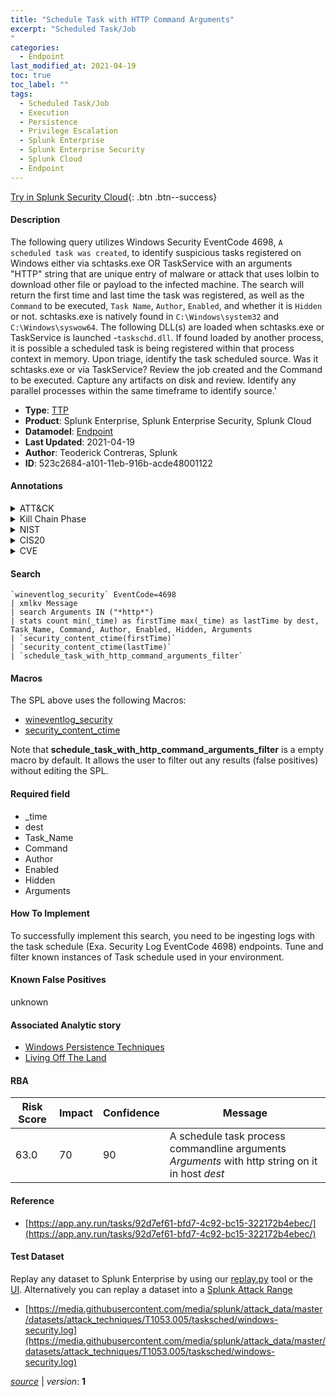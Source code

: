 ```yaml
---
title: "Schedule Task with HTTP Command Arguments"
excerpt: "Scheduled Task/Job
"
categories:
  - Endpoint
last_modified_at: 2021-04-19
toc: true
toc_label: ""
tags:
  - Scheduled Task/Job
  - Execution
  - Persistence
  - Privilege Escalation
  - Splunk Enterprise
  - Splunk Enterprise Security
  - Splunk Cloud
  - Endpoint
---
```




[Try in Splunk Security Cloud](https://www.splunk.com/en_us/products/cyber-security.html){: .btn .btn--success}

#### Description

The following query utilizes Windows Security EventCode 4698, `A scheduled task was created`, to identify suspicious tasks registered on Windows either via schtasks.exe OR TaskService with an arguments "HTTP" string that are unique entry of malware or attack that uses lolbin to download other file or payload to the infected machine. The search will return the first time and last time the task was registered, as well as the `Command` to be executed, `Task Name`, `Author`, `Enabled`, and whether it is `Hidden` or not. schtasks.exe is natively found in `C:\Windows\system32` and `C:\Windows\syswow64`. The following DLL(s) are loaded when schtasks.exe or TaskService is launched -`taskschd.dll`. If found loaded by another process, it is possible a scheduled task is being registered within that process context in memory. Upon triage, identify the task scheduled source. Was it schtasks.exe or via TaskService? Review the job created and the Command to be executed. Capture any artifacts on disk and review. Identify any parallel processes within the same timeframe to identify source.'

- **Type**: [TTP](https://github.com/splunk/security_content/wiki/Detection-Analytic-Types)
- **Product**: Splunk Enterprise, Splunk Enterprise Security, Splunk Cloud
- **Datamodel**: [Endpoint](https://docs.splunk.com/Documentation/CIM/latest/User/Endpoint)
- **Last Updated**: 2021-04-19
- **Author**: Teoderick Contreras, Splunk
- **ID**: 523c2684-a101-11eb-916b-acde48001122


#### Annotations

<details>
  <summary>ATT&CK</summary>

<div markdown="1">


| ID             | Technique        |  Tactic             |
| -------------- | ---------------- |-------------------- |
| [T1053](https://attack.mitre.org/techniques/T1053/) | Scheduled Task/Job | Execution, Persistence, Privilege Escalation |

</div>
</details>


<details>
  <summary>Kill Chain Phase</summary>

<div markdown="1">

* Exploitation


</div>
</details>


<details>
  <summary>NIST</summary>

<div markdown="1">



</div>
</details>

<details>
  <summary>CIS20</summary>

<div markdown="1">



</div>
</details>

<details>
  <summary>CVE</summary>

<div markdown="1">


</div>
</details>

#### Search

```
`wineventlog_security` EventCode=4698 
| xmlkv Message
| search Arguments IN ("*http*") 
| stats count min(_time) as firstTime max(_time) as lastTime by dest, Task_Name, Command, Author, Enabled, Hidden, Arguments 
| `security_content_ctime(firstTime)` 
| `security_content_ctime(lastTime)` 
| `schedule_task_with_http_command_arguments_filter`
```

#### Macros
The SPL above uses the following Macros:
* [wineventlog_security](https://github.com/splunk/security_content/blob/develop/macros/wineventlog_security.yml)
* [security_content_ctime](https://github.com/splunk/security_content/blob/develop/macros/security_content_ctime.yml)

Note that **schedule_task_with_http_command_arguments_filter** is a empty macro by default. It allows the user to filter out any results (false positives) without editing the SPL.

#### Required field
* _time
* dest
* Task_Name
* Command
* Author
* Enabled
* Hidden
* Arguments


#### How To Implement
To successfully implement this search, you need to be ingesting logs with the task schedule (Exa. Security Log EventCode 4698) endpoints. Tune and filter known instances of Task schedule used in your environment.

#### Known False Positives
unknown

#### Associated Analytic story
* [Windows Persistence Techniques](/stories/windows_persistence_techniques)
* [Living Off The Land](/stories/living_off_the_land)




#### RBA

| Risk Score  | Impact      | Confidence   | Message      |
| ----------- | ----------- |--------------|--------------|
| 63.0 | 70 | 90 | A schedule task process commandline arguments $Arguments$ with http string on it in host $dest$ |


#### Reference

* [https://app.any.run/tasks/92d7ef61-bfd7-4c92-bc15-322172b4ebec/](https://app.any.run/tasks/92d7ef61-bfd7-4c92-bc15-322172b4ebec/)



#### Test Dataset
Replay any dataset to Splunk Enterprise by using our [replay.py](https://github.com/splunk/attack_data#using-replaypy) tool or the [UI](https://github.com/splunk/attack_data#using-ui).
Alternatively you can replay a dataset into a [Splunk Attack Range](https://github.com/splunk/attack_range#replay-dumps-into-attack-range-splunk-server)


* [https://media.githubusercontent.com/media/splunk/attack_data/master/datasets/attack_techniques/T1053.005/tasksched/windows-security.log](https://media.githubusercontent.com/media/splunk/attack_data/master/datasets/attack_techniques/T1053.005/tasksched/windows-security.log)



[*source*](https://github.com/splunk/security_content/tree/develop/detections/endpoint/schedule_task_with_http_command_arguments.yml) \| *version*: **1**